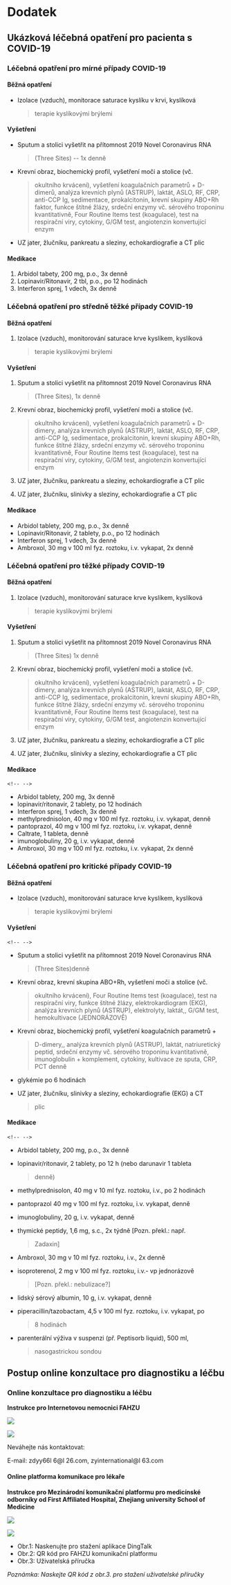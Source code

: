# Dodatek

## Ukázková léčebná opatření pro pacienta s COVID-19

### Léčebná opatření pro mírné případy COVID-19

#### Běžná opatření

* Izolace \(vzduch\), monitorace saturace kyslíku v krvi, kyslíková

  > terapie kyslíkovými brýlemi

#### Vyšetření

* Sputum a stolici vyšetřit na přítomnost 2019 Novel Coronavirus RNA

  > \(Three Sites\) -- 1x denně

* Krevní obraz, biochemický profil, vyšetření moči a stolice \(vč.

  > okultního krvácení\), vyšetření koagulačních parametrů + D-dimerů, analýza krevních plynů \(ASTRUP\), laktát, ASLO, RF, CRP, anti-CCP Ig, sedimentace, prokalcitonin, krevní skupiny ABO+Rh faktor, funkce štítné žlázy, srdeční enzymy vč. sérového troponinu kvantitativně, Four Routine Items test \(koagulace\), test na respirační viry, cytokiny, G/GM test, angiotenzin konvertující enzym

* UZ jater, žlučníku, pankreatu a sleziny, echokardiografie a CT plic

#### Medikace

1. Arbidol tabety, 200 mg, p.o., 3x denně
2. Lopinavir/Ritonavir, 2 tbl, p.o., po 12 hodinách
3. Interferon sprej, 1 vdech, 3x denně

### Léčebná opatření pro středně těžké případy COVID-19

#### Běžná opatření

1. Izolace \(vzduch\), monitorování saturace krve kyslíkem, kyslíková

   > terapie kyslíkovými brýlemi

#### Vyšetření

1. Sputum a stolici vyšetřit na přítomnost 2019 Novel Coronavirus RNA

   > \(Three Sites\), 1x denně

2. Krevní obraz, biochemický profil, vyšetření moči a stolice \(vč.

   > okultního krvácení\), vyšetření koagulačních parametrů + D-dimery, analýza krevních plynů \(ASTRUP\), laktát, ASLO, RF, CRP, anti-CCP Ig, sedimentace, prokalcitonin, krevní skupiny ABO+Rh, funkce štítné žlázy, srdeční enzymy vč. sérového troponinu kvantitativně, Four Routine Items test \(koagulace\), test na respirační viry, cytokiny, G/GM test, angiotenzin konvertující enzym

3. UZ jater, žlučníku, pankreatu a sleziny, echokardiografie a CT plic
4. UZ jater, žlučníku, slinivky a sleziny, echokardiografie a CT plic

#### Medikace

* Arbidol tablety, 200 mg, p.o., 3x denně
* Lopinavir/Ritonavir, 2 tablety, p.o., po 12 hodinách
* Interferon sprej, 1 vdech, 3x denně
* Ambroxol, 30 mg v 100 ml fyz. roztoku, i.v. vykapat, 2x denně

### Léčebná opatření pro těžké případy COVID-19

#### Běžná opatření

1. Izolace \(vzduch\), monitorování saturace krve kyslíkem, kyslíková

   > terapie kyslíkovými brýlemi

#### Vyšetření

1. Sputum a stolici vyšetřit na přítomnost 2019 Novel Coronavirus RNA

   > \(Three Sites\) 1x denně

2. Krevní obraz, biochemický profil, vyšetření moči a stolice \(vč.

   > okultního krvácení\), vyšetření koagulačních parametrů + D-dimery, analýza krevních plynů \(ASTRUP\), laktát, ASLO, RF, CRP, anti-CCP Ig, sedimentace, prokalcitonin, krevní skupiny ABO+Rh, funkce štítné žlázy, srdeční enzymy vč. sérového troponinu kvantitativně, Four Routine Items test \(koagulace\), test na respirační viry, cytokiny, G/GM test, angiotenzin konvertující enzym

3. UZ jater, žlučníku, pankreatu a sleziny, echokardiografie a CT plic
4. UZ jater, žlučníku, slinivky a sleziny, echokardiografie a CT plic

#### Medikace

```text
<!-- -->
```

* Arbidol tablety, 200 mg, 3x denně
* lopinavir/ritonavir, 2 tablety, po 12 hodinách
* Interferon sprej, 1 vdech, 3x denně
* methylprednisolon, 40 mg v 100 ml fyz. roztoku, i.v. vykapat, denně
* pantoprazol, 40 mg v 100 ml fyz. roztoku, i.v. vykapat, denně
* Caltrate, 1 tableta, denně
* imunoglobuliny, 20 g, i.v. vykapat, denně
* Ambroxol, 30 mg v 100 ml fyz. roztoku, i.v. vykapat, 2x denně

### Léčebná opatření pro kritické případy COVID-19

#### Běžná opatření

* Izolace \(vzduch\), monitorování saturace krve kyslíkem, kyslíková

  > terapie kyslíkovými brýlemi

#### Vyšetření

```text
<!-- -->
```

* Sputum a stolici vyšetřit na přítomnost 2019 Novel Coronavirus RNA

  > \(Three Sites\)denně

* Krevní obraz, krevní skupina ABO+Rh, vyšetření moči a stolice \(vč.

  > okultního krvácení\), Four Routine Items test \(koagulace\), test na respirační viry, funkce štítné žlázy, elektrokardiogram \(EKG\), analýza krevních plynů \(ASTRUP\), elektrolyty, laktát,, G/GM test, hemokultivace \(JEDNORÁZOVĚ\)

* Krevní obraz, biochemický profil, vyšetření koagulačních parametrů +

  > D-dimery,, analýza krevních plynů \(ASTRUP\), laktát, natriuretický peptid, srdeční enzymy vč. sérového troponinu kvantitativně, imunoglobulin + komplement, cytokiny, kultivace ze sputa, CRP, PCT denně

* glykémie po 6 hodinách
* UZ jater, žlučníku, slinivky a sleziny, echokardiografie \(EKG\) a CT

  > plic

#### Medikace

```text
<!-- -->
```

* Arbidol tablety, 200 mg, p.o., 3x denně
* lopinavir/ritonavir, 2 tablety, po 12 h \(nebo darunavir 1 tableta

  > denně\)

* methylprednisolon, 40 mg v 10 ml fyz. roztoku, i.v., po 2 hodinách
* pantoprazol 40 mg v 100 ml fyz. roztoku, i.v. vykapat, denně
* imunoglobuliny, 20 g, i.v. vykapat, denně
* thymické peptidy, 1,6 mg, s.c., 2x týdně \[Pozn. překl.: např.

  > Zadaxin\]

* Ambroxol, 30 mg v 10 ml fyz. roztoku, i.v., 2x denně
* isoproterenol, 2 mg v 100 ml fyz. roztoku, i.v.- vp jednorázově

  > \[Pozn. překl.: nebulizace?\]

* lidský sérový albumin, 10 g, i.v. vykapat, denně
* piperacillin/tazobactam, 4,5 v 100 ml fyz. roztoku, i.v. vykapat, po

  > 8 hodinách

* parenterální výživa v suspenzi \(př. Peptisorb liquid\), 500 ml,

  > nasogastrickou sondou

## Postup online konzultace pro diagnostiku a léčbu

### Online konzultace pro diagnostiku a léčbu

**Instrukce pro Internetovou nemocnici FAHZU**

![](../img/image22.png)

![](../img/image11.png)

Neváhejte nás kontaktovat:

E-mail: zdyy66l 6\@l 26.com, zyinternational\@l 63.com

#### Online platforma komunikace pro lékaře

**Instrukce pro Mezinárodní komunikační platformu pro medicínské odborníky od First Affiliated Hospital, Zhejiang university School of Medicine**

![](../img/image16.png)

![](../img/image10.png)

* Obr.1: Naskenujte pro stažení aplikace DingTalk
* Obr.2: QR kód pro FAHZU komunikační platformu
* Obr.3: Uživatelská příručka

_Poznámka: Naskejte QR kód z obr.3. pro stažení uživatelské příručky_

